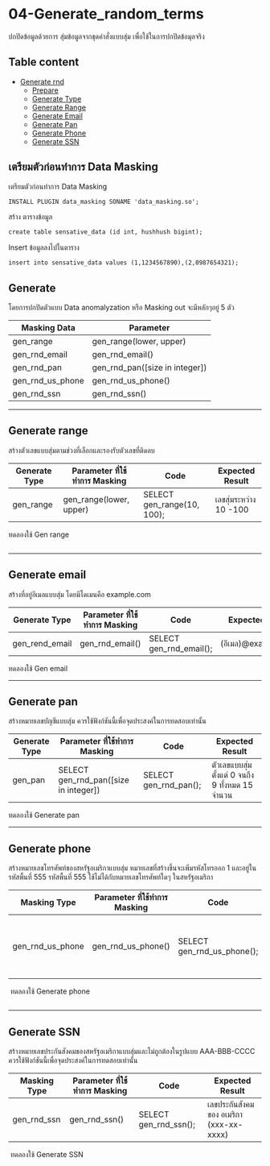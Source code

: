 # 04-Generate_random_terms
ปกปิดข้อมูลด้วยการ สุ่มข้อมูลจากชุดคำสั่งแบบสุ่ม เพื่อใช้ในการปกปิดข้อมุลจริง

## Table content

- [Generate rnd](#04-generate_random_terms)
    - [Prepare](#เตรียมตัวก่อนทำการ-data-masking)
    - [Generate Type](#generate)
    - [Generate Range](#generate-range)
    - [Generate Email](#generate-email)
    - [Generate Pan](#generate-pan)
    - [Generate Phone](#generate-phone)
    - [Generate SSN](#generate-ssn)
    
## เตรียมตัวก่อนทำการ Data Masking

เตรียมตัวก่อนทำการ Data Masking
``````markdown
INSTALL PLUGIN data_masking SONAME 'data_masking.so';
``````

สร้าง ตารางข้อมูล
``````markdown
create table sensative_data (id int, hushhush bigint);
``````

Insert ข้อมูลลงไปในตาราง
``````markdown
insert into sensative_data values (1,1234567890),(2,0987654321);
``````

## Generate
โดยการปกปิดตัวแบบ Data anomalyzation หรือ Masking out จะมีหลักๆอยู่ 5 ตัว

|Masking Data  | Parameter |
|--------------|-------------|
|gen_range| gen_range(lower, upper) |
|gen_rnd_email| gen_rnd_email() |
|gen_rnd_pan| gen_rnd_pan([size in integer])|
|gen_rnd_us_phone| gen_rnd_us_phone() |
|gen_rnd_ssn| gen_rnd_ssn() |

---
## Generate range
สร้างตัวเลขแบบสุ่มตามช่วงที่เลือกและรองรับตัวเลขที่ติดลบ

|Generate Type|Parameter ที่ใช้ทำการ Masking|Code|Expected Result|
|------------|-------------------------|----|---------------|
|gen_range|gen_range(lower, upper)|SELECT gen_range(10, 100);|เลขสุ่มระหว่าง 10 -100|

ทดลองใช้ Gen range

``````markdown

``````
---
## Generate email
สร้างที่อยู่อีเมลแบบสุ่ม โดยมีโดเมนคือ example.com

|Generate Type|Parameter ที่ใช้ทำการ Masking|Code|Expected Result|
|------------|-------------------------|----|---------------|
|gen_rend_email|gen_rnd_email() |SELECT gen_rnd_email();|(อีเมล)@example.com| 

ทดลองใช้ Gen email

---
## Generate pan
สร้างหมายเลขบัญชีแบบสุ่ม ควรใช้ฟังก์ชันนี้เพื่อจุดประสงค์ในการทดสอบเท่านั้น

|Generate Type|Parameter ที่ใช้ทำการ Masking|Code|Expected Result|
|------------|-------------------------|----|---------------|
|gen_pan| SELECT gen_rnd_pan([size in integer])|SELECT gen_rnd_pan();|ตัวเลขแบบสุ่มตั้งแต่ 0 จนถึง 9 ทั้งหมด 15 จำนวน| 

ทดลองใช้ Generate pan

---
## Generate phone
สร้างหมายเลขโทรศัพท์ของสหรัฐอเมริกาแบบสุ่ม หมายเลขที่สร้างขึ้นจะเพิ่มรหัสโทรออก 1 และอยู่ในรหัสพื้นที่ 555 รหัสพื้นที่ 555 ใช้ไม่ได้กับหมายเลขโทรศัพท์ใดๆ ในสหรัฐอเมริกา

|Masking Type|Parameter ที่ใช้ทำการ Masking|Code|Expected Result|
|------------|-------------------------|----|---------------|
|gen_rnd_us_phone|gen_rnd_us_phone()|SELECT gen_rnd_us_phone();|เบอร์โทรในฟอร์แมท อเมริกา (1-555-xxx-xxxx)| 

 ทดลองใช้ Generate phone
``````markdown

``````

---
## Generate SSN
สร้างหมายเลขประกันสังคมของสหรัฐอเมริกาแบบสุ่มและไม่ถูกต้องในรูปแบบ AAA-BBB-CCCC ควรใช้ฟังก์ชันนี้เพื่อจุดประสงค์ในการทดสอบเท่านั้น

|Masking Type|Parameter ที่ใช้ทำการ Masking|Code|Expected Result|
|------------|-------------------------|----|---------------|
|gen_rnd_ssn|gen_rnd_ssn()|SELECT gen_rnd_ssn();|เลขประกันสังคมของ อเมริกา (xxx-xx-xxxx)| 

 ทดลองใช้ Generate SSN
``````markdown

``````